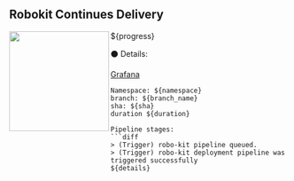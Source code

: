## Robokit Continues Delivery

<img align="left" width="180" src="https://tinyurl.com/rootojr">

${progress}

:black_circle: Details:

[Grafana](${GRAPHANA_URL}/explore?orgId=1&left=%5B%22now%2Fy%22,%22now%22,%22loki%22,%7B%22expr%22:%22%7Bnamespace%3D%5C%22${namespace}%5C%22%7D%22%7D,%7B%22mode%22:%22Logs%22%7D,%7B%22ui%22:%5Btrue,true,true,%22none%22%5D%7D%5D)

```
Namespace: ${namespace}
branch: ${branch_name}
sha: ${sha}
duration ${duration}

Pipeline stages:
```diff
> (Trigger) robo-kit pipeline queued.
> (Trigger) robo-kit deployment pipeline was triggered successfully  
${details}
```
